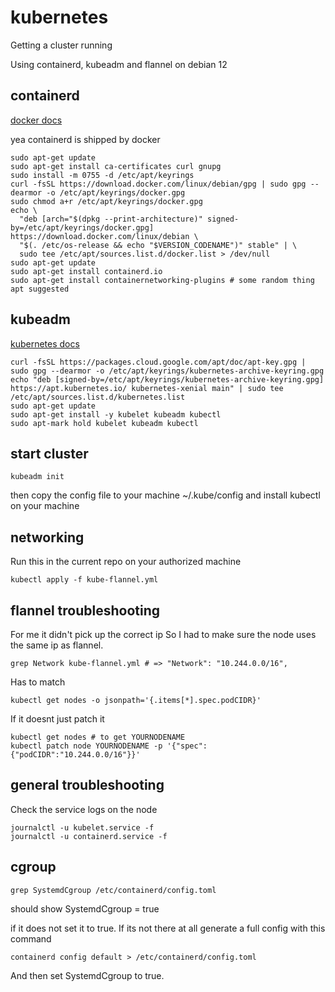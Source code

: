 # kubernetes
Getting a cluster running

Using containerd, kubeadm and flannel on debian 12

## containerd

[docker docs](https://docs.docker.com/engine/install/debian/)

yea containerd is shipped by docker

```
sudo apt-get update
sudo apt-get install ca-certificates curl gnupg
sudo install -m 0755 -d /etc/apt/keyrings
curl -fsSL https://download.docker.com/linux/debian/gpg | sudo gpg --dearmor -o /etc/apt/keyrings/docker.gpg
sudo chmod a+r /etc/apt/keyrings/docker.gpg
echo \
  "deb [arch="$(dpkg --print-architecture)" signed-by=/etc/apt/keyrings/docker.gpg] https://download.docker.com/linux/debian \
  "$(. /etc/os-release && echo "$VERSION_CODENAME")" stable" | \
  sudo tee /etc/apt/sources.list.d/docker.list > /dev/null
sudo apt-get update
sudo apt-get install containerd.io
sudo apt-get install containernetworking-plugins # some random thing apt suggested
```

## kubeadm

[kubernetes docs](https://kubernetes.io/docs/setup/production-environment/tools/kubeadm/install-kubeadm/)

```
curl -fsSL https://packages.cloud.google.com/apt/doc/apt-key.gpg | sudo gpg --dearmor -o /etc/apt/keyrings/kubernetes-archive-keyring.gpg
echo "deb [signed-by=/etc/apt/keyrings/kubernetes-archive-keyring.gpg] https://apt.kubernetes.io/ kubernetes-xenial main" | sudo tee /etc/apt/sources.list.d/kubernetes.list
sudo apt-get update
sudo apt-get install -y kubelet kubeadm kubectl
sudo apt-mark hold kubelet kubeadm kubectl
```

## start cluster

```
kubeadm init
```

then copy the config file to your machine ~/.kube/config
and install kubectl on your machine

## networking

Run this in the current repo on your authorized machine

```
kubectl apply -f kube-flannel.yml
```

## flannel troubleshooting

For me it didn't pick up the correct ip
So I had to make sure the node uses the same ip as flannel.

```
grep Network kube-flannel.yml # => "Network": "10.244.0.0/16",
```

Has to match

```
kubectl get nodes -o jsonpath='{.items[*].spec.podCIDR}'
```

If it doesnt just patch it

```
kubectl get nodes # to get YOURNODENAME
kubectl patch node YOURNODENAME -p '{"spec":{"podCIDR":"10.244.0.0/16"}}'
```

## general troubleshooting

Check the service logs on the node

```
journalctl -u kubelet.service -f
journalctl -u containerd.service -f
```

## cgroup

```
grep SystemdCgroup /etc/containerd/config.toml
```

should show SystemdCgroup = true

if it does not set it to true. If its not there at all generate a full config with this command

```
containerd config default > /etc/containerd/config.toml
```

And then set SystemdCgroup to true.


